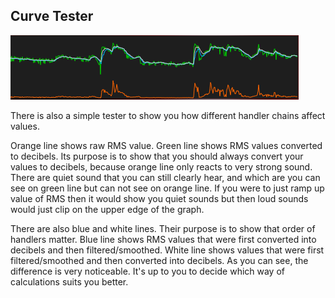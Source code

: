## Curve Tester

<img src="resources\curve-tester.PNG" title="Curve Tester" />

There is also a simple tester to show you how different handler chains affect values.

Orange line shows raw RMS value.
Green line shows RMS values converted to decibels. Its purpose is to show that you should always convert your values to decibels, because orange line only reacts to very strong sound. There are quiet sound that you can still clearly hear, and which are you can see on green line but can not see on orange line. If you were to just ramp up value of RMS then it would show you quiet sounds but then loud sounds would just clip on the upper edge of the graph.

There are also blue and white lines. Their purpose is to show that order of handlers matter. Blue line shows RMS values that were first converted into decibels and then filtered/smoothed. White line shows values that were first filtered/smoothed and then converted into decibels. As you can see, the difference is very noticeable. It's up to you to decide which way of calculations suits you better.
